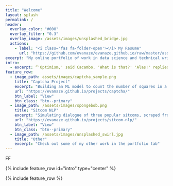 ```yaml
---
title: "Welcome"
layout: splash
permalink: /
header:
  overlay_color: "#000"
  overlay_filter: "0.3" 
  overlay_image: /assets/images/unsplashed_bridge.jpg
  actions:
    - label: "<i class='fas fa-folder-open'></i> My Resume"
      url: "https://github.com/evanaze/evanaze.github.io/raw/master/assets/documents/2020_AzevedoEvan.pdf"
excerpt: "My online portfolio of work in data science and technical writing."
intro: 
  - excerpt: “'Optimism,' said Cacambo, 'What is that?' 'Alas!' replied Candide, 'It is the obstinacy of maintaining that everything is best when it is worst.'" ― Voltaire, Candide
feature_row:
  - image_path: assets/images/captcha_sample.png
    title: "Captcha Project"
    excerpt: "Building an ML model to count the number of squares in a noisy image."
    url: "https://evanaze.github.io/projects/captcha/"
    btn_label: "View"
    btn_class: "btn--primary"
  - image_path: /assets/images/spongebob.png
    title: "Sitcom NLP"
    excerpt: "Simulating dialogue of three popular sitcoms, scraped from online sources."
    url: "https://evanaze.github.io/projects/sitcom-nlp/"
    btn_label: "View"
    btn_class: "btn--primary"
  - image_path: /assets/images/unsplashed_swirl.jpg
    title: "Other"
    excerpt: "Check out some of my other work in the portfolio tab"
---
```

FF 

{% include feature_row id="intro" type="center" %}

{% include feature_row %}

